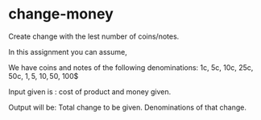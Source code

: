 # change-money

Create change with the lest number of coins/notes.

In this assignment you can assume,

We have coins and notes of the following denominations:
1c, 5c, 10c, 25c, 50c, 1$, 5$, 10$, 50$, 100$

 

Input given is : cost of product and money given.
 

Output will be:
Total change to be given.
Denominations of that change.
